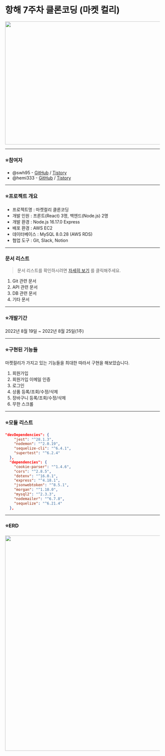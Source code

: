 # 항해 7주차 클론코딩 (마켓 컬리)

<img src="https://user-images.githubusercontent.com/71807433/186592098-e43c38bf-a24f-4d66-b5f6-a53e15e3d451.png" width="600" height="400"/>


<hr>

### ⭐️참여자

- @swh95 - [GitHub](https://github.com/WHS95) / [Tistory](https://coding-daily.tistory.com/)
- @hemi333 - [GitHub](https://github.com/hemi333) / [Tistory](https://bo-hyemi-an.tistory.com/)

<hr>

### ⭐️프로젝트 개요

- 프로젝트명 : 마켓컬리 클론코딩
- 개발 인원 : 프론트(React) 3명, 백엔드(Node.js) 2명
- 개발 환경 : Node.js 16.17.0 Express  
- 배포 환경 : AWS EC2
- 데이터베이스 : MySQL 8.0.28 (AWS RDS)
- 협업 도구 : Git, Slack, Notion

<hr>

### 문서 리스트

> 문서 리스트를 확인하시려면 [자세히 보기](./docs/README.md) 를 클릭해주세요.

1. Git 관련 문서
2. API 관련 문서
3. DB 관련 문서
4. 기타 문서


<hr> 

### ⭐️개발기간


2022년 8월 19일 ~ 2022년 8월 25일(1주)


<hr>

### ⭐️구현된 기능들

마켓컬리가 가지고 있는 기능들을 최대한 따라서 구현을 해보았습니다. 

1. 회원가입
2. 회원가입 이메일 인증
3. 로그인
4. 상품 등록/조회/수정/삭제
5. 장바구니 등록/조회/수정/삭제
6. 무한 스크롤

<hr>

### ⭐️모듈 리스트

```json
"devDependencies": {
    "jest": "^28.1.3",
    "nodemon": "^2.0.19",
    "sequelize-cli": "^6.4.1",
    "supertest": "^6.2.4"
  },
  "dependencies": {
    "cookie-parser": "^1.4.6",
    "cors": "^2.8.5",
    "dotenv": "^16.0.1",
    "express": "^4.18.1",
    "jsonwebtoken": "^8.5.1",
    "morgan": "^1.10.0",
    "mysql2": "^2.3.3",
    "nodemailer": "^6.7.8",
    "sequelize": "^6.21.4"
  },
```
<hr>

### ⭐️ERD

<img src="https://user-images.githubusercontent.com/71807433/186587192-337b58a2-9b71-4b6b-b2d4-2fe3b0dce29f.png" width="600" height="700"/>




